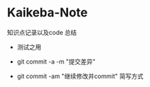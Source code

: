 # Kaikeba-Note
知识点记录以及code 总结
- 测试之用

- git commit -a -m "提交差异" 

- git commit -am "继续修改并commit"    简写方式
